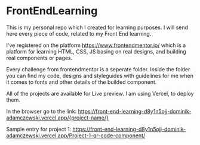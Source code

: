 # FrontEndLearning

This is my personal repo which I created for learning purposes. I will send here every piece of code, related to my Front End learning.

I've registered on the platform https://www.frontendmentor.io/ which is a platform for learning HTML, CSS, JS basing on real designs, and building real components or pages.

Every challenge from frontendmentor is a seperate folder. Inside the folder you can find my code, designs and styleguides with guidelines for me when it comes to fonts and other details of the builded component.

All of the projects are available for Live preview. I am using Vercel, to deploy them.

In the browser go to the link: https://front-end-learning-d8y1n5ojj-dominik-adamczewski.vercel.app/{project-name/}

Sample entry for project 1: https://front-end-learning-d8y1n5ojj-dominik-adamczewski.vercel.app/Project-1-qr-code-component/